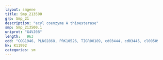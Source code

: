 ```yaml
---
layout: smgene
title: Smp_213500
grp: Smp_21
description: "acyl coenzyme A thioesterase"
smp: Smp_213500.1
uniprot: "G4VJ08"
length:   963
cdd: "COG1946, PLN02868, PRK10526, TIGR00189, cd03444, cd03445, cl00509, pfam02551, pfam13622"
kk: K11992
categories: sm
---
```

